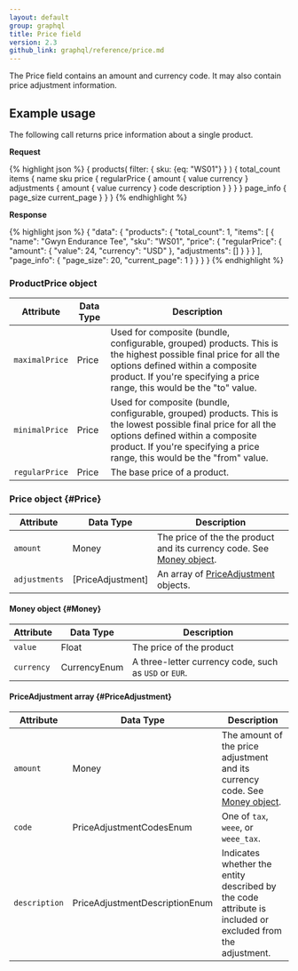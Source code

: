 ```yaml
---
layout: default
group: graphql
title: Price field
version: 2.3
github_link: graphql/reference/price.md
---
```


The Price field contains an amount and currency code. It may also contain price adjustment information.

## Example usage

The following call returns price information about a single product.

**Request**

{% highlight json %}
{
    products(
      filter: {
          sku: {eq: "WS01"}
        }
    )
    {
        total_count
        items {
          name
          sku
          price {
            regularPrice {
              amount {
                value
                currency
              }
              adjustments {
                amount {
                  value
                  currency
                }
                code
                description
              }
            }
          }
        }
        page_info {
          page_size
          current_page
        }
      }
}
{% endhighlight %}

**Response**

{% highlight json %}
{
  "data": {
    "products": {
      "total_count": 1,
      "items": [
        {
          "name": "Gwyn Endurance Tee",
          "sku": "WS01",
          "price": {
            "regularPrice": {
              "amount": {
                "value": 24,
                "currency": "USD"
              },
              "adjustments": []
            }
          }
        }
      ],
      "page_info": {
        "page_size": 20,
        "current_page": 1
      }
    }
  }
}
{% endhighlight %}

### ProductPrice object

Attribute |  Data Type | Description
--- | --- | ---
`maximalPrice` | Price | Used for composite (bundle, configurable, grouped) products. This is the highest possible final price for all the options defined within a composite product. If you're specifying a price range, this would be the "to" value.
`minimalPrice` | Price | Used for composite (bundle, configurable, grouped) products. This is the lowest possible final price for all the options defined within a composite product. If you're specifying a price range, this would be the "from" value.
`regularPrice` | Price | The base price of a product.

### Price object {#Price}

Attribute |  Data Type | Description
--- | --- | ---
`amount` | Money | The price of the the product and its currency code. See [Money object](#Money).
`adjustments` | [PriceAdjustment] | An array of [PriceAdjustment](#PriceAdjustment) objects.

#### Money object {#Money}

Attribute |  Data Type | Description
--- | --- | ---
`value` | Float | The price of the product
`currency` | CurrencyEnum | A three-letter currency code, such as `USD` or `EUR`.

#### PriceAdjustment array {#PriceAdjustment}

Attribute |  Data Type | Description
--- | --- | ---
`amount` | Money | The amount of the price adjustment and its currency code. See [Money object](#Money).
`code` | PriceAdjustmentCodesEnum | One of `tax`, `weee`, or `weee_tax`.
`description` | PriceAdjustmentDescriptionEnum | Indicates whether the entity described by the code attribute is included or excluded from the adjustment.
